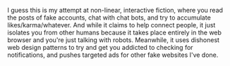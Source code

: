 I guess this is my attempt at non-linear, interactive fiction, where you read the posts of fake accounts, chat with chat bots, and try to accumulate likes/karma/whatever. And while it claims to help connect people, it just isolates you from other humans because it takes place entirely in the web browser and you're just talking with robots. Meanwhile, it uses dishonest web design patterns to try and get you addicted to checking for notifications, and pushes targeted ads for other fake websites I've done.
